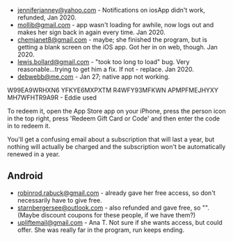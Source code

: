 * jenniferjanney@yahoo.com - Notifications on iosApp didn't work, refunded, Jan 2020.
* mollib@gmail.com - app wasn't loading for awhile, now logs out and makes her sign back in again every time. Jan 2020. 
* chemjanet8@gmail.com - maybe; she finished the program, but is getting a blank screen on the iOS app. Got her in on web, though.  Jan 2020.
* lewis.bollard@gmail.com - "took too long to load" bug. Very reasonable...trying to get him a fix. If not - replace. Jan 2020. 
* debwebb@me.com - Jan 27; native app not working.

W99EA9WRHXN6
YFKYE6MXPXTM
R4WFY93MFKWN
APMPFMEJHYXY
MH7WFHTR9A9R - Eddie used
 
To redeem it, open the App Store app on your iPhone, press the person icon in the top right, press 'Redeem Gift Card or Code' and then enter the code in to redeem it.

You'll get a confusing email about a subscription that will last a year, but nothing will actually be charged and the subscription won't be automatically renewed in a year.

## Android

* robinrod.rabuck@gmail.com - already gave her free access, so don't necessarily have to give free. 
* starnbergersee@outlook.com - also refunded and gave free, so "". (Maybe discount coupons for these people, if we have them?)
* upliftemail@gmail.com - Ana T. Not sure if she wants access, but could offer. She was really far in the program, run keeps ending. 